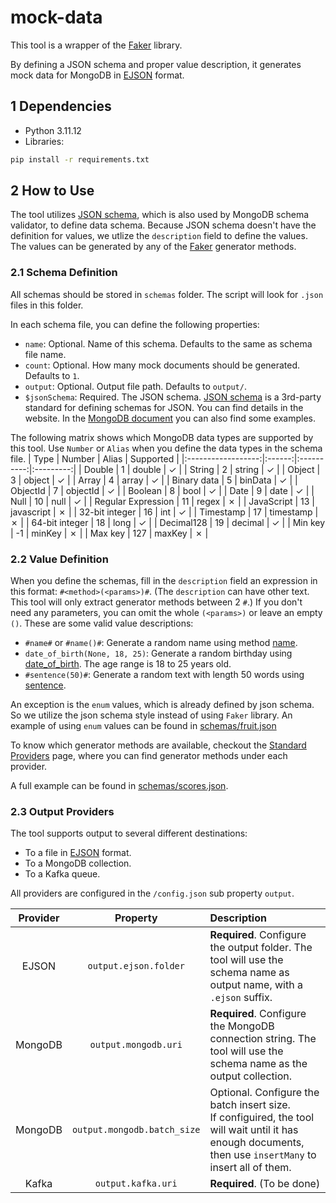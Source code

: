 # mock-data
This tool is a wrapper of the [Faker](https://faker.readthedocs.io/en/stable/index.html) library.

By defining a JSON schema and proper value description, it generates mock data for MongoDB in [EJSON](https://www.mongodb.com/docs/manual/reference/mongodb-extended-json/) format.

## 1 Dependencies
- Python 3.11.12
- Libraries:
```bash
pip install -r requirements.txt
```

## 2 How to Use
The tool utilizes [JSON schema](https://json-schema.org/), which is also used by MongoDB schema validator, to define data schema. Because JSON schema doesn't have the definition for values, we utlize the `description` field to define the values. The values can be generated by any of the [Faker](https://faker.readthedocs.io/en/stable/index.html) generator methods. 

### 2.1 Schema Definition
All schemas should be stored in `schemas` folder. The script will look for `.json` files in this folder.

In each schema file, you can define the following properties:
- `name`: Optional. Name of this schema. Defaults to the same as schema file name.
- `count`: Optional. How many mock documents should be generated. Defaults to `1`.
- `output`: Optional. Output file path. Defaults to `output/`.
- `$jsonSchema`: Required. The JSON schema. [JSON schema](https://json-schema.org/) is a 3rd-party standard for defining schemas for JSON. You can find details in the website. In the [MongoDB document](https://www.mongodb.com/docs/manual/reference/operator/query/jsonSchema/) you can also find some examples.

The following matrix shows which MongoDB data types are supported by this tool. Use `Number` or `Alias` when you define the data types in the schema file.
|        Type        | Number |   Alias    | Supported |
|:------------------:|:------:|:----------:|:---------:|
|       Double       |   1    |   double   |  &check;  |
|       String       |   2    |   string   |  &check;  |
|       Object       |   3    |   object   |  &check;  |
|       Array        |   4    |   array    |  &check;  |
|    Binary data     |   5    |  binData   |  &check;  |
|      ObjectId      |   7    |  objectId  |  &check;  |
|      Boolean       |   8    |    bool    |  &check;  |
|        Date        |   9    |    date    |  &check;  |
|        Null        |   10   |    null    |  &check;  |
| Regular Expression |   11   |   regex    |  &cross;  |
|     JavaScript     |   13   | javascript |  &cross;  |
|   32-bit integer   |   16   |    int     |  &check;  |
|     Timestamp      |   17   | timestamp  |  &cross;  |
|   64-bit integer   |   18   |    long    |  &check;  |
|     Decimal128     |   19   |  decimal   |  &check;  |
|      Min key       |   -1   |   minKey   |  &cross;  |
|      Max key       |  127   |   maxKey   |  &cross;  |

### 2.2 Value Definition
When you define the schemas, fill in the `description` field an expression in this format: `#<method>(<params>)#`. (The `description` can have other text. This tool will only extract generator methods between 2 `#`.) If you don't need any parameters, you can omit the whole `(<params>)` or leave an empty `()`. These are some valid value descriptions:
- `#name#` or `#name()#`: Generate a random name using method [name](https://faker.readthedocs.io/en/stable/providers/faker.providers.person.html#faker.providers.person.Provider.name).
- `date_of_birth(None, 18, 25)`: Generate a random birthday using [date_of_birth](https://faker.readthedocs.io/en/stable/providers/faker.providers.date_time.html#faker.providers.date_time.Provider.date_of_birth). The age range is 18 to 25 years old.
- `#sentence(50)#`: Generate a random text with length 50 words using [sentence](https://faker.readthedocs.io/en/stable/providers/faker.providers.lorem.html#faker.providers.lorem.Provider.sentence).

An exception is the `enum` values, which is already defined by json schema. So we utilize the json schema style instead of using `Faker` library. An example of using `enum` values can be found in [schemas/fruit.json](https://github.com/zhangyaoxing/mock-data/blob/main/schemas/fruit.json)

To know which generator methods are available, checkout the [Standard Providers](https://faker.readthedocs.io/en/stable/providers.html) page, where you can find generator methods under each provider.

A full example can be found in [schemas/scores.json](https://github.com/zhangyaoxing/mock-data/blob/main/schemas/scores.json).

### 2.3 Output Providers
The tool supports output to several different destinations:
- To a file in [EJSON](https://www.mongodb.com/docs/manual/reference/mongodb-extended-json/) format.
- To a MongoDB collection.
- To a Kafka queue.

All providers are configured in the `/config.json` sub property `output`.

| Provider |          Property           |                                                                           Description                                                                           |
| :------: | :-------------------------: | :-------------------------------------------------------------------------------------------------------------------------------------------------------------- |
|  EJSON   |    `output.ejson.folder`    | **Required**. Configure the output folder. The tool will use the schema name as output name, with a `.ejson` suffix.                                            |
| MongoDB  |    `output.mongodb.uri`     | **Required**. Configure the MongoDB connection string. The tool will use the schema name as the output collection.                                              |
| MongoDB  | `output.mongodb.batch_size` | Optional. Configure the batch insert size. <br />If configuired, the tool will wait until it has enough documents, then use `insertMany` to insert all of them. |
|  Kafka   |     `output.kafka.uri`      | **Required**. (To be done)                                                                                                                                      |